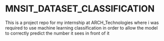 # MNSIT_DATASET_CLASSIFICATION
This is a project repo for my internship at ARCH_Technologies where i was required to use machine learning classification in order to allow the model to correctly predict the number it sees in front of it 
